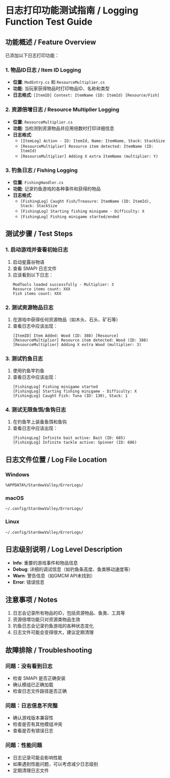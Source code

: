 # 日志打印功能测试指南 / Logging Function Test Guide

## 功能概述 / Feature Overview

已添加以下日志打印功能：

### 1. 物品ID日志 / Item ID Logging
- **位置**: `ModEntry.cs` 和 `ResourceMultiplier.cs`
- **功能**: 当玩家获得物品时打印物品ID、名称和类型
- **日志格式**: `[ItemID] Context: ItemName (ID: ItemId) [Resource/Fish]`

### 2. 资源倍增日志 / Resource Multiplier Logging
- **位置**: `ResourceMultiplier.cs`
- **功能**: 当检测到资源物品并应用倍数时打印详细信息
- **日志格式**: 
  - `[ItemLog] Action - ID: ItemId, Name: ItemName, Stack: StackSize`
  - `[ResourceMultiplier] Resource item detected: ItemName (ID: ItemId)`
  - `[ResourceMultiplier] Adding X extra ItemName (multiplier: Y)`

### 3. 钓鱼日志 / Fishing Logging
- **位置**: `FishingHandler.cs`
- **功能**: 记录钓鱼游戏的各种事件和获得的物品
- **日志格式**:
  - `[FishingLog] Caught Fish/Treasure: ItemName (ID: ItemId), Stack: StackSize`
  - `[FishingLog] Starting fishing minigame - Difficulty: X`
  - `[FishingLog] Fishing minigame started/ended`

## 测试步骤 / Test Steps

### 1. 启动游戏并查看初始日志
1. 启动星露谷物语
2. 查看 SMAPI 日志文件
3. 应该看到以下日志：
   ```
   ModTools loaded successfully - Multiplier: 3
   Resource items count: XXX
   Fish items count: XXX
   ```

### 2. 测试资源物品日志
1. 在游戏中获得任何资源物品（如木头、石头、矿石等）
2. 查看日志中应该出现：
   ```
   [ItemID] Item Added: Wood (ID: 388) [Resource]
   [ResourceMultiplier] Resource item detected: Wood (ID: 388)
   [ResourceMultiplier] Adding X extra Wood (multiplier: 3)
   ```

### 3. 测试钓鱼日志
1. 使用钓鱼竿钓鱼
2. 查看日志中应该出现：
   ```
   [FishingLog] Fishing minigame started
   [FishingLog] Starting fishing minigame - Difficulty: X
   [FishingLog] Caught Fish: Tuna (ID: 130), Stack: 1
   ```

### 4. 测试无限鱼饵/鱼钩日志
1. 在钓鱼竿上装备鱼饵和鱼钩
2. 查看日志中应该出现：
   ```
   [FishingLog] Infinite bait active: Bait (ID: 685)
   [FishingLog] Infinite tackle active: Spinner (ID: 686)
   ```

## 日志文件位置 / Log File Location

### Windows
```
%APPDATA%/StardewValley/ErrorLogs/
```

### macOS
```
~/.config/StardewValley/ErrorLogs/
```

### Linux
```
~/.config/StardewValley/ErrorLogs/
```

## 日志级别说明 / Log Level Description

- **Info**: 重要的游戏事件和物品信息
- **Debug**: 详细的调试信息（如钓鱼条高度、鱼类移动速度等）
- **Warn**: 警告信息（如GMCM API未找到）
- **Error**: 错误信息

## 注意事项 / Notes

1. 日志会记录所有物品的ID，包括资源物品、鱼类、工具等
2. 资源倍增功能只对资源类物品生效
3. 钓鱼日志会记录钓鱼游戏的各种状态变化
4. 日志文件可能会变得很大，建议定期清理

## 故障排除 / Troubleshooting

### 问题：没有看到日志
- 检查 SMAPI 是否正确安装
- 确认模组已正确加载
- 检查日志文件路径是否正确

### 问题：日志信息不完整
- 确认游戏版本兼容性
- 检查是否有其他模组冲突
- 查看是否有错误日志

### 问题：性能问题
- 日志记录可能会影响性能
- 如果遇到性能问题，可以考虑减少日志级别
- 定期清理日志文件 